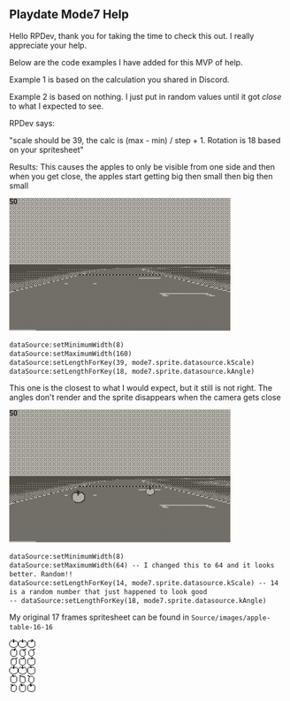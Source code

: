 ## Playdate Mode7 Help

Hello RPDev, thank you for taking the time to check this out. I really appreciate your help.

Below are the code examples I have added for this MVP of help.

Example 1 is based on the calculation you shared in Discord.

Example 2 is based on nothing. I just put in random values until it got _close_ to what I expected to see.

RPDev says:

"scale should be 39, the calc is (max - min) / step + 1. Rotation is 18 based on your spritesheet"


Results: This causes the apples to only be visible from one side and then when you get close, the apples start getting big then small then big then small

![Example](gifs/gif_1.gif)
```
dataSource:setMinimumWidth(8)
dataSource:setMaximumWidth(160)
dataSource:setLengthForKey(39, mode7.sprite.datasource.kScale)
dataSource:setLengthForKey(18, mode7.sprite.datasource.kAngle)
```

This one is the closest to what I would expect, but it still is not right. The angles don't render and the sprite disappears when the camera gets close

![Example](gifs/gif_2.gif)
```
dataSource:setMinimumWidth(8)
dataSource:setMaximumWidth(64) -- I changed this to 64 and it looks better. Random!!
dataSource:setLengthForKey(14, mode7.sprite.datasource.kScale) -- 14 is a random number that just happened to look good
-- dataSource:setLengthForKey(18, mode7.sprite.datasource.kAngle)
```

My original 17 frames spritesheet can be found in `Source/images/apple-table-16-16`

![16x16 Apples](Source/images/apple-table-16-16.png)
